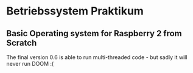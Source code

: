 # Betriebssystem Praktikum
## Basic Operating system for Raspberry 2 from Scratch 
The final version 0.6 is able to run multi-threaded code - but sadly it will never run DOOM :(
